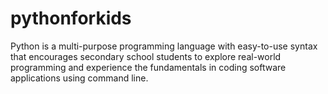 # pythonforkids
Python is a multi-purpose programming language with easy-to-use syntax  that encourages secondary school students to explore real-world programming and experience the fundamentals in coding software applications using command line.
